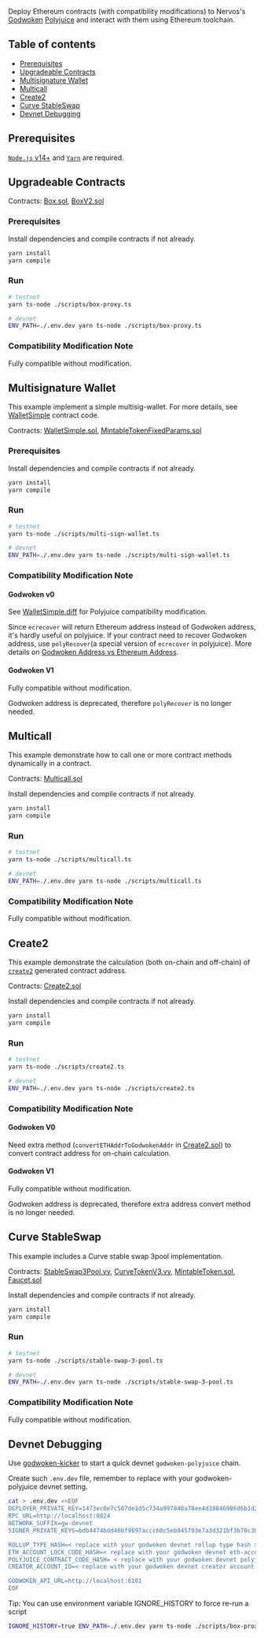 Deploy Ethereum contracts (with compatibility modifications) to Nervos's [Godwoken](https://github.com/nervosnetwork/godwoken) [Polyjuice](https://github.com/nervosnetwork/godwoken-polyjuice) and interact with them using Ethereum toolchain.

## Table of contents

<!--ts-->

- [Prerequisites](#prerequisites)
- [Upgradeable Contracts](#upgradeable-contracts)
- [Multisignature Wallet](#multisignature-wallet)
- [Multicall](#multicall)
- [Create2](#create2)
- [Curve StableSwap](#curve-stableSwap)
- [Devnet Debugging](#devnet-debugging)
<!--te-->

## Prerequisites

[`Node.js` v14+](https://nodejs.org) and [`Yarn`](https://yarnpkg.com/) are required.

## Upgradeable Contracts

Contracts: [Box.sol](./contracts/Box.sol), [BoxV2.sol](./contracts/BoxV2.sol)

### Prerequisites

Install dependencies and compile contracts if not already.

```sh
yarn install
yarn compile
```

### Run

```sh
# testnet
yarn ts-node ./scripts/box-proxy.ts

# devnet
ENV_PATH=./.env.dev yarn ts-node ./scripts/box-proxy.ts
```

### Compatibility Modification Note

Fully compatible without modification.

## Multisignature Wallet

This example implement a simple multisig-wallet. For more details, see [WalletSimple](./contracts/WalletSimple.sol) contract code.

Contracts: [WalletSimple.sol](./contracts/WalletSimple.sol), [MintableTokenFixedParams.sol](./contracts/MintableTokenFixedParams.sol)

### Prerequisites

Install dependencies and compile contracts if not already.

```sh
yarn install
yarn compile
```

### Run

```sh
# testnet
yarn ts-node ./scripts/multi-sign-wallet.ts

# devnet
ENV_PATH=./.env.dev yarn ts-node ./scripts/multi-sign-wallet.ts
```

### Compatibility Modification Note

#### Godwoken v0

See [WalletSimple.diff](./contracts/WalletSimple.diff) for Polyjuice compatibility modification.

Since `ecrecover` will return Ethereum address instead of Godwoken address, it's hardly useful on polyjuice. If your contract need to recover Godwoken address, use `polyRecover`(a special version of `ecrecover` in polyjuice). More details on [Godwoken Address vs Ethereum Address](https://github.com/nervosnetwork/godwoken/blob/master/docs/known_caveats_of_polyjuice.md#godwoken-address-vs-ethereum-address).

#### Godwoken V1

Fully compatible without modification.

Godwoken address is deprecated, therefore `polyRecover` is no longer needed.

## Multicall

This example demonstrate how to call one or more contract methods dynamically in a contract.

Contracts: [Multicall.sol](./contracts/Multicall.sol)

Install dependencies and compile contracts if not already.

```sh
yarn install
yarn compile
```

### Run

```sh
# testnet
yarn ts-node ./scripts/multicall.ts

# devnet
ENV_PATH=./.env.dev yarn ts-node ./scripts/multicall.ts
```

### Compatibility Modification Note

Fully compatible without modification.

## Create2

This example demonstrate the calculation (both on-chain and off-chain) of [`create2`](https://eips.ethereum.org/EIPS/eip-1014) generated contract address.

Contracts: [Create2.sol](./contracts/Create2.sol)

Install dependencies and compile contracts if not already.

```sh
yarn install
yarn compile
```

### Run

```sh
# testnet
yarn ts-node ./scripts/create2.ts

# devnet
ENV_PATH=./.env.dev yarn ts-node ./scripts/create2.ts
```

### Compatibility Modification Note

#### Godwoken V0

Need extra method (`convertETHAddrToGodwokenAddr` in [Create2.sol](./contracts/Create2.sol)) to convert contract address for on-chain calculation.

#### Godwoken V1

Fully compatible without modification.

Godwoken address is deprecated, therefore extra address convert method is no longer needed.

## Curve StableSwap

This example includes a Curve stable swap 3pool implementation.

Contracts: [StableSwap3Pool.vy](./contracts/StableSwap3Pool.vy), [CurveTokenV3.vy](./contracts/CurveTokenV3.vy), [MintableToken.sol](./contracts/MintableToken.sol), [Faucet.sol](./contracts/Faucet.sol)

Install dependencies and compile contracts if not already.

```sh
yarn install
yarn compile
```

### Run

```sh
# testnet
yarn ts-node ./scripts/stable-swap-3-pool.ts

# devnet
ENV_PATH=./.env.dev yarn ts-node ./scripts/stable-swap-3-pool.ts
```

### Compatibility Modification Note

Fully compatible without modification.

## Devnet Debugging

Use [godwoken-kicker](https://github.com/RetricSu/godwoken-kicker) to start a quick devnet `godwoken-polyjuice` chain.

Create such `.env.dev` file, remember to replace with your godwoken-polyjuice devnet setting.

```sh
cat > .env.dev <<EOF
DEPLOYER_PRIVATE_KEY=1473ec0e7c507de1d5c734a997848a78ee4d30846986d6b1d22002a57ece74ba
RPC_URL=http://localhost:8024
NETWORK_SUFFIX=gw-devnet
SIGNER_PRIVATE_KEYS=bdb4474bdd46bf9897accc60c5eb945793e7a3d321bf3b70c30295ceb3433f28,f2d929da616e74fe61bbf5a87a910ac60cfd300d2011bd6212b84ddedddce8ea

ROLLUP_TYPE_HASH=< replace with your godwoken devnet rollup type hash >
ETH_ACCOUNT_LOCK_CODE_HASH=< replace with your godwoken devnet eth-account-lock code hash >
POLYJUICE_CONTRACT_CODE_HASH= < replace with your godwoken devnet polyjuice-contract code hash >
CREATOR_ACCOUNT_ID=< replace with your godwoken devnet creator account id >

GODWOKEN_API_URL=http://localhost:6101
EOF
```

Tip: You can use environment variable IGNORE_HISTORY to force re-run a script

```sh
IGNORE_HISTORY=true ENV_PATH=./.env.dev yarn ts-node ./scripts/box-proxy.ts
```
